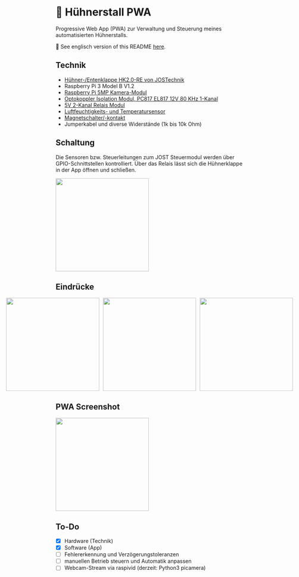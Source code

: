 # :chicken: Hühnerstall PWA

Progressive Web App (PWA) zur Verwaltung und Steuerung meines automatisierten Hühnerstalls.

:pushpin: See englisch version of this README [here](./README-en.md).

## Technik
- [Hühner-/Entenklappe HK2.0-RE von JOSTechnik](https://jost-technik.de/HK20-RE-Rahmengeraet-mit-selbstverriegelnder-Entenklappe-inkl-Steuerung-fuer-Anlocklicht-und-Beleuchtung--500_110.html)
- Raspberry Pi 3 Model B V1.2
- [Raspberry Pi 5MP Kamera-Modul](https://www.berrybase.de/raspberry-pi/raspberry-pi-computer/kameras/5mp-kamera-f-252-r-raspberry-pi)
- [Optokoppler Isolation Modul, PC817 EL817 12V 80 KHz 1-Kanal](https://www.amazon.de/Optokoppler-Isolation-Modul-1-Kanal-Platine-DIN-Schienenhalterung-SPS-Prozessoren/dp/B07YHQBCZ7/)
- [5V 2-Kanal Relais Modul](https://www.berrybase.de/sensoren-module/relaiskarten/5v-2-kanal-relais-modul)
- [Luftfeuchtigkeits- und Temperatursensor](https://www.berrybase.de/sensoren-module/feuchtigkeit/am2302/dht22-digitaler-temperatur-und-luftfeuchtesensor-mit-kabelanschluss)
- [Magnetschalter/-kontakt](https://www.berrybase.de/bauelemente/schalter-taster/magnetschalter/universaler-t-252-r-und-fensterkontakt)
- Jumperkabel und diverse Widerstände (1k bis 10k Ohm)

## Schaltung
Die Sensoren bzw. Steuerleitungen zum JOST Steuermodul werden über GPIO-Schnittstellen kontrolliert. Über das Relais lässt sich die Hühnerklappe in der App öffnen und schließen.

<img src="https://user-images.githubusercontent.com/61932664/164439927-c29ef9ee-406c-4363-8c64-9a849b151e25.jpeg" style="width: 250px;">

## Eindrücke
<div style="display: flex; justify-content: center;">
  <img src="https://user-images.githubusercontent.com/61932664/164431430-872fcac7-e16d-422f-acfd-e137f751add1.jpg" style="width: 250px; margin-right: 10px;">
  <img src="https://user-images.githubusercontent.com/61932664/164431721-b1c80b20-2692-494c-af1a-f5719abe44c2.jpg" style="width: 250px; margin-right: 10px;">
  <img src="https://user-images.githubusercontent.com/61932664/164431731-5ba0ccc4-252f-4563-b2c7-e2e1278545ee.jpg" style="width: 250px;">
</div>

## PWA Screenshot
<img src="https://user-images.githubusercontent.com/61932664/164433614-9bc2031c-7819-4a96-af65-c3dee4ce58f0.JPG" style="width: 250px;">

## To-Do
- [x] Hardware (Technik)
- [x] Software (App)
- [ ] Fehlererkennung und Verzögerungstoleranzen
- [ ] manuellen Betrieb steuern und Automatik anpassen
- [ ] Webcam-Stream via raspivid (derzeit: Python3 picamera)
